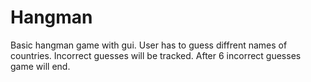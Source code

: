 # Hangman
Basic hangman game with gui.
User has to guess diffrent names of countries.
Incorrect guesses will be tracked.
After 6 incorrect guesses game will end.
